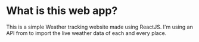 # What is this web app?
This is a simple Weather tracking website made using ReactJS. I'm using an API from to import the live weather data of each and every place.
